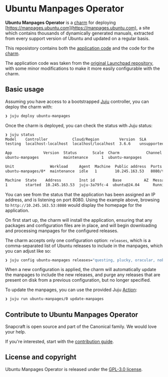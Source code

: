 # Ubuntu Manpages Operator

**Ubuntu Manpages Operator** is a [charm](https://juju.is/charms-architecture) for deploying [https://manpages.ubuntu.com](https://manpages.ubuntu.com), a site which contains thousands of dynamically generated manuals, extracted from every support version of Ubuntu and updated on a regular basis.

This reposistory contains both the [application code](./app) and the code for the [charm](./src).

The application code was taken from the [original Launchpad repository](https://launchpad.net/ubuntu-manpage-repository), with some minor modifications to make it more easily configurable with the charm.

## Basic usage

Assuming you have access to a bootstrapped [Juju](https://juju.is) controller, you can deploy the charm with:

```bash
❯ juju deploy ubuntu-manpages
```

Once the charm is deployed, you can check the status with Juju status:

```bash
❯ juju status
Model    Controller           Cloud/Region         Version  SLA          Timestamp
testing  localhost-localhost  localhost/localhost  3.6.6    unsupported  11:06:36+01:00

App              Version  Status       Scale  Charm            Channel  Rev  Exposed  Message
ubuntu-manpages           maintenance      1  ubuntu-manpages             0  no       Updating manpages

Unit                Workload     Agent  Machine  Public address  Ports     Message
ubuntu-manpages/0*  maintenance  idle   1        10.245.163.53   8080/tcp  Updating manpages

Machine  State    Address        Inst id        Base          AZ  Message
1        started  10.245.163.53  juju-3a79fc-4  ubuntu@24.04      Running
```

You can see from the status that the application has been assigned an IP address, and is listening on port 8080. Using the example above, browsing to `http://10.245.163.53:8080` would display the homepage for the application.

On first start up, the charm will install the application, ensuring that any packages and configuration files are in place, and will begin downloading and processing manpages for the configured releases.

The charm accepts only one configuration option: `releases`, which is a comma-separated list of Ubuntu releases to include in the manpages, which you can adjust like so:

```bash
❯ juju config ubuntu-manpages releases="questing, plucky, oracular, noble"
```

When a new configuration is applied, the charm will automatically update the manpages to include the new releases, and purge any releases that are present on disk from a previous configuration, but no longer specified.

To update the manpages, you can use the provided Juju [Action](https://documentation.ubuntu.com/juju/3.6/howto/manage-actions/):

```bash
❯ juju run ubuntu-manpages/0 update-manpages
```

## Contribute to Ubuntu Manpages Operator

Snapcraft is open source and part of the Canonical family. We would love your help.

If you're interested, start with the [contribution guide](CONTRIBUTING.md).

## License and copyright

Ubuntu Manpages Operator is released under the [GPL-3.0 license](LICENSE).
